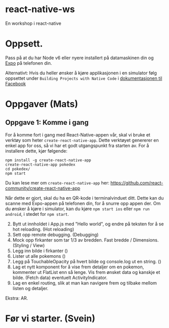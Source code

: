 # react-native-ws
En workshop i react-native

# Oppsett. 
Pass på at du har Node v6 eller nyere installert på datamaskinen din og [Expo](https://expo.io) på telefonen din. 

Alternativt: Hvis du heller ønsker å kjøre applikasjonen i en simulator følg oppsettet under `Building Projects with Native Code` i [dokumentasjonen til Facebook](https://facebook.github.io/react-native/docs/getting-started.html)

# Oppgaver (Mats)

## Oppgave 1: Komme i gang 

For å komme fort i gang med React-Native-appen vår, skal vi bruke et verktøy som heter `create-react-native-app`.
Dette verktøyet genererer en enkel app for oss, så vi har et godt utgangspunkt fra starten av. For å installere dette, kjør følgende:

```
npm install -g create-react-native-app
create-react-native-app pokedex
cd pokedex/
npm start
```

Du kan lese mer om `create-react-native-app` her: https://github.com/react-community/create-react-native-app

Når dette er gjort, skal du ha en QR-kode i terminalvinduet ditt. Dette kan du scanne med Expo-appen på telefonen din, for å snurre opp appen der.
Om du ønsker å kjøre i simulator, kan du kjøre `npm start ios` eller `npm run android`, i stedet for `npm start`.

2. Bytt ut innholdet i App.js med <eksempel kode> "Hello world", og endre på teksten for å se hot reloading. (Hot reloading)
3. Sett opp remote debugging. (Debugging)
4. Mock opp firkanter som tar 1/3 av bredden. Fast bredde / Dimensions. (Styling / View)
5. Legg inn bilde i firkanter (<Image/>)
6. Lister ut alle pokemons (<FlatList/>)
7. Legg på TouchableOpacity på hvert bilde og console.log ut en string. (<TouchableOpacity />)
8. Lag et nytt komponent for å vise frem detaljer om en pokemon, kommenter ut FlatList enn så lenge. Vis frem ønsket data og kanskje et bilde. (Fetch data) eventuelt ActivityIndicator. 
9. Lag en enkel routing, slik at man kan navigere frem og tilbake mellom listen og detaljer. 

Ekstra: AR. 

# Før vi starter. (Svein)
